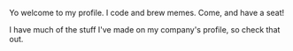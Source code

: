 Yo welcome to my profile. I code and brew memes. Come, and have a seat!

I have much of the stuff I've made on my company's profile, so check that out.
